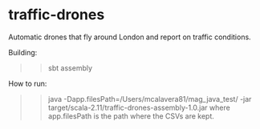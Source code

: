 # traffic-drones
Automatic drones that fly around London and report on traffic conditions.

Building:
>> sbt assembly

How to run:
>> java -Dapp.filesPath=/Users/mcalavera81/mag_java_test/ -jar target/scala-2.11/traffic-drones-assembly-1.0.jar
where app.filesPath is the path where the CSVs are kept.

